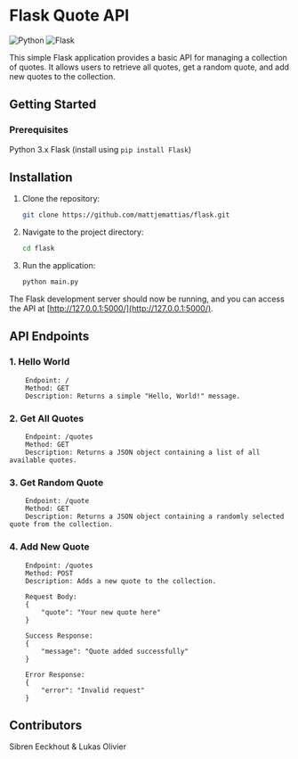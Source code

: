 # Flask Quote API

![Python](https://img.shields.io/badge/python-%233776AB.svg?style=for-the-badge&logo=python&logoColor=white)
![Flask](https://img.shields.io/badge/flask-%23000.svg?style=for-the-badge&logo=flask&logoColor=white)

This simple Flask application provides a basic API for managing a collection of quotes. It allows users to retrieve all quotes, get a random quote, and add new quotes to the collection.

## Getting Started

### Prerequisites

Python 3.x
Flask (install using `pip install Flask`)

## Installation

1. Clone the repository:

   ```bash
   git clone https://github.com/mattjemattias/flask.git
    ```

2. Navigate to the project directory:

    ```bash
    cd flask
    ```

3. Run the application:

    ```bash
    python main.py
    ```

The Flask development server should now be running, and you can access the API at [http://127.0.0.1:5000/](http://127.0.0.1:5000/).

## API Endpoints

### 1. Hello World

```text
    Endpoint: /
    Method: GET
    Description: Returns a simple "Hello, World!" message.
```

### 2. Get All Quotes

```text
    Endpoint: /quotes
    Method: GET
    Description: Returns a JSON object containing a list of all available quotes.
```

### 3. Get Random Quote

```text
    Endpoint: /quote
    Method: GET
    Description: Returns a JSON object containing a randomly selected quote from the collection.
```

### 4. Add New Quote

```text
    Endpoint: /quotes
    Method: POST
    Description: Adds a new quote to the collection.

    Request Body:
    {
        "quote": "Your new quote here"
    }

    Success Response:
    {
        "message": "Quote added successfully"
    }
    
    Error Response:
    {
        "error": "Invalid request"
    }

```

## Contributors

Sibren Eeckhout & Lukas Olivier
